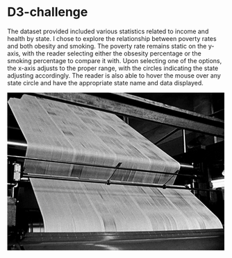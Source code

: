 # D3-challenge

The dataset provided included various statistics related to income and health by state.  I chose to explore the relationship between poverty rates and both obesity and smoking.  The poverty rate remains static on the y-axis, with the reader selecting either the obsesity percentage or the smoking percentage to compare it with.  Upon selecting one of the options, the x-axis adjusts to the proper range, with the circles indicating the state adjusting accordingly.  The reader is also able to hover the mouse over any state circle and have the appropriate state name and data displayed.

![Image](https://github.com/carlymckelvy/D3-challenge/blob/main/Images/giphy.gif)



